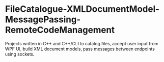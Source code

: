 # FileCatalogue-XMLDocumentModel-MessagePassing-RemoteCodeManagement
Projects written in C++ and C++/CLI to catalog files, accept user input from WPF UI, build XML document models, pass messages between endpoints using sockets.
